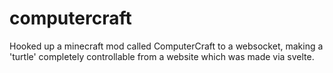 # computercraft
 Hooked up a minecraft mod called ComputerCraft to a websocket, making a 'turtle' completely controllable from a website which was made via svelte.
